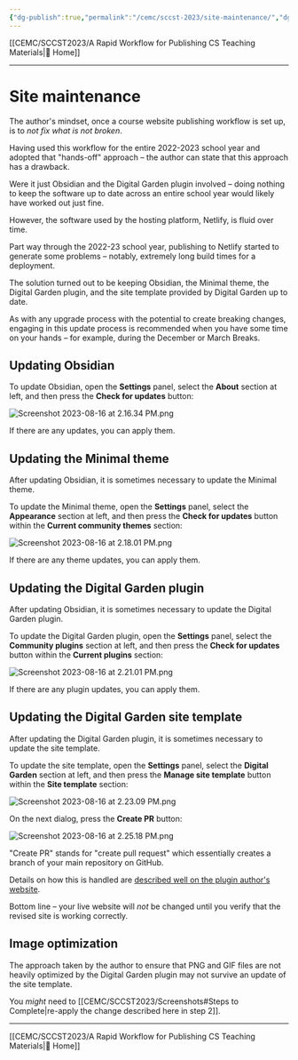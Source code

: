 ```yaml
---
{"dg-publish":true,"permalink":"/cemc/sccst-2023/site-maintenance/","dgHomeLink":false}
---
```



[[CEMC/SCCST2023/A Rapid Workflow for Publishing CS Teaching Materials\|🏡 Home]]

---

# Site maintenance

The author's mindset, once a course website publishing workflow is set up, is to *not fix what is not broken*.

Having used this workflow for the entire 2022-2023 school year and adopted that "hands-off" approach – the author can state that this approach has a drawback.

Were it just Obsidian and the Digital Garden plugin involved – doing nothing to keep the software up to date across an entire school year would likely have worked out just fine.

However, the software used by the hosting platform, Netlify, is fluid over time.

Part way through the 2022-23 school year, publishing to Netlify started to generate some problems – notably, extremely long build times for a deployment.

The solution turned out to be keeping Obsidian, the Minimal theme, the Digital Garden plugin, and the site template provided by Digital Garden up to date.

As with any upgrade process with the potential to create breaking changes, engaging in this update process is recommended when you have some time on your hands – for example, during the December or March Breaks.

## Updating Obsidian

To update Obsidian, open the **Settings** panel, select the **About** section at left, and then press the **Check for updates** button:

![Screenshot 2023-08-16 at 2.16.34 PM.png](/img/user/Attachments/Screenshot%202023-08-16%20at%202.16.34%20PM.png)

If there are any updates, you can apply them.

## Updating the Minimal theme

After updating Obsidian, it is sometimes necessary to update the Minimal theme.

To update the Minimal theme, open the **Settings** panel, select the **Appearance** section at left, and then press the **Check for updates** button within the **Current community themes** section:

![Screenshot 2023-08-16 at 2.18.01 PM.png](/img/user/Attachments/Screenshot%202023-08-16%20at%202.18.01%20PM.png)

If there are any theme updates, you can apply them.

## Updating the Digital Garden plugin

After updating Obsidian, it is sometimes necessary to update the Digital Garden plugin.

To update the Digital Garden plugin, open the **Settings** panel, select the **Community plugins** section at left, and then press the **Check for updates** button within the **Current plugins** section:

![Screenshot 2023-08-16 at 2.21.01 PM.png](/img/user/Attachments/Screenshot%202023-08-16%20at%202.21.01%20PM.png)

If there are any plugin updates, you can apply them.

## Updating the Digital Garden site template

After updating the Digital Garden plugin, it is sometimes necessary to update the site template.

To update the site template, open the **Settings** panel, select the **Digital Garden** section at left, and then press the **Manage site template** button within the **Site template** section:

![Screenshot 2023-08-16 at 2.23.09 PM.png](/img/user/Attachments/Screenshot%202023-08-16%20at%202.23.09%20PM.png)

On the next dialog, press the **Create PR** button:

![Screenshot 2023-08-16 at 2.25.18 PM.png](/img/user/Attachments/Screenshot%202023-08-16%20at%202.25.18%20PM.png)

"Create PR" stands for "create pull request" which essentially creates a branch of your main repository on GitHub.

Details on how this is handled are [described well on the plugin author's website](https://dg-docs.ole.dev/getting-started/06-updating-the-template/).

Bottom line – your live website will *not* be changed until you verify that the revised site is working correctly.

## Image optimization

The approach taken by the author to ensure that PNG and GIF files are not heavily optimized by the Digital Garden plugin may not survive an update of the site template.

You *might* need to [[CEMC/SCCST2023/Screenshots#Steps to Complete\|re-apply the change described here in step 2]].

---

[[CEMC/SCCST2023/A Rapid Workflow for Publishing CS Teaching Materials\|🏡 Home]]